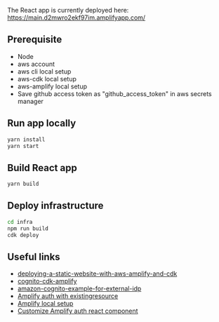 
The React app is currently deployed here: https://main.d2mwro2ekf97im.amplifyapp.com/

## Prerequisite

- Node
- aws account
- aws cli local setup
- aws-cdk local setup
- aws-amplify local setup
- Save github access token as "github_access_token" in aws secrets manager

## Run app locally

```sh
yarn install
yarn start
```

## Build React app

```sh
yarn build
```

## Deploy infrastructure

```sh
cd infra
npm run build
cdk deploy
```

## Useful links

- [deploying-a-static-website-with-aws-amplify-and-cdk](https://aws.amazon.com/blogs/mobile/deploying-a-static-website-with-aws-amplify-and-cdk/)
- [cognito-cdk-amplify](https://github.com/drewword/https://github.com/drewword/cognito-cdk-amplify)
- [amazon-cognito-example-for-external-idp](https://github.com/aws-samples/amazon-cognito-example-for-external-idp)
- [Amplify auth with existingresource](https://docs.amplify.aws/lib/auth/start/q/platform/js#re-use-existing-authentication-resource)
- [Amplify local setup](https://docs.amplify.aws/cli/start/install#option-2-follow-the-instructions)
- [Customize Amplify auth react component](https://docs.amplify.aws/ui/auth/authenticator/q/framework/react#custom-form-fields)